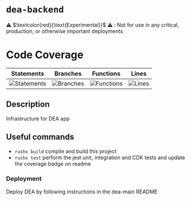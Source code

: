 # `dea-backend`

⚠️ $\textcolor{red}{\text{Experimental}}$ ⚠️ : Not for use in any critical, production, or otherwise important deployments

# Code Coverage

| Statements                                                                               | Branches                                                                             | Functions                                                                              | Lines                                                                          |
| ---------------------------------------------------------------------------------------- | ------------------------------------------------------------------------------------ | -------------------------------------------------------------------------------------- | ------------------------------------------------------------------------------ |
| ![Statements](https://img.shields.io/badge/statements-96.86%25-brightgreen.svg?style=flat) | ![Branches](https://img.shields.io/badge/branches-90.36%25-brightgreen.svg?style=flat) | ![Functions](https://img.shields.io/badge/functions-91.25%25-brightgreen.svg?style=flat) | ![Lines](https://img.shields.io/badge/lines-96.82%25-brightgreen.svg?style=flat) |

## Description

Infrastructure for DEA app

## Useful commands

- `rushx build` compile and build this project
- `rushx test` perform the jest unit, integration and CDK tests and update the coverage badge on readme

### Deployment

Deploy DEA by following instructions in the dea-main README
